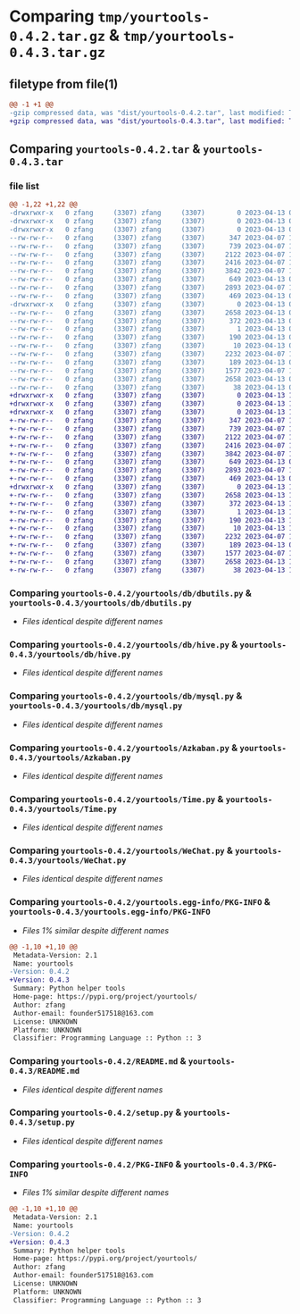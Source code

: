 # Comparing `tmp/yourtools-0.4.2.tar.gz` & `tmp/yourtools-0.4.3.tar.gz`

## filetype from file(1)

```diff
@@ -1 +1 @@
-gzip compressed data, was "dist/yourtools-0.4.2.tar", last modified: Thu Apr 13 09:13:40 2023, max compression
+gzip compressed data, was "dist/yourtools-0.4.3.tar", last modified: Thu Apr 13 10:10:17 2023, max compression
```

## Comparing `yourtools-0.4.2.tar` & `yourtools-0.4.3.tar`

### file list

```diff
@@ -1,22 +1,22 @@
-drwxrwxr-x   0 zfang     (3307) zfang     (3307)        0 2023-04-13 09:13:40.000000 yourtools-0.4.2/
-drwxrwxr-x   0 zfang     (3307) zfang     (3307)        0 2023-04-13 09:13:40.000000 yourtools-0.4.2/yourtools/
-drwxrwxr-x   0 zfang     (3307) zfang     (3307)        0 2023-04-13 09:13:40.000000 yourtools-0.4.2/yourtools/db/
--rw-rw-r--   0 zfang     (3307) zfang     (3307)      347 2023-04-07 10:28:09.000000 yourtools-0.4.2/yourtools/db/__init__.py
--rw-rw-r--   0 zfang     (3307) zfang     (3307)      739 2023-04-07 10:28:09.000000 yourtools-0.4.2/yourtools/db/dbutils.py
--rw-rw-r--   0 zfang     (3307) zfang     (3307)     2122 2023-04-07 10:28:09.000000 yourtools-0.4.2/yourtools/db/hive.py
--rw-rw-r--   0 zfang     (3307) zfang     (3307)     2416 2023-04-07 10:28:09.000000 yourtools-0.4.2/yourtools/db/mysql.py
--rw-rw-r--   0 zfang     (3307) zfang     (3307)     3842 2023-04-07 10:28:09.000000 yourtools-0.4.2/yourtools/Azkaban.py
--rw-rw-r--   0 zfang     (3307) zfang     (3307)      649 2023-04-13 09:13:14.000000 yourtools-0.4.2/yourtools/Time.py
--rw-rw-r--   0 zfang     (3307) zfang     (3307)     2893 2023-04-07 10:28:09.000000 yourtools-0.4.2/yourtools/WeChat.py
--rw-rw-r--   0 zfang     (3307) zfang     (3307)      469 2023-04-13 08:48:52.000000 yourtools-0.4.2/yourtools/__init__.py
-drwxrwxr-x   0 zfang     (3307) zfang     (3307)        0 2023-04-13 09:13:40.000000 yourtools-0.4.2/yourtools.egg-info/
--rw-rw-r--   0 zfang     (3307) zfang     (3307)     2658 2023-04-13 09:13:40.000000 yourtools-0.4.2/yourtools.egg-info/PKG-INFO
--rw-rw-r--   0 zfang     (3307) zfang     (3307)      372 2023-04-13 09:13:40.000000 yourtools-0.4.2/yourtools.egg-info/SOURCES.txt
--rw-rw-r--   0 zfang     (3307) zfang     (3307)        1 2023-04-13 09:13:40.000000 yourtools-0.4.2/yourtools.egg-info/dependency_links.txt
--rw-rw-r--   0 zfang     (3307) zfang     (3307)      190 2023-04-13 09:13:40.000000 yourtools-0.4.2/yourtools.egg-info/requires.txt
--rw-rw-r--   0 zfang     (3307) zfang     (3307)       10 2023-04-13 09:13:40.000000 yourtools-0.4.2/yourtools.egg-info/top_level.txt
--rw-rw-r--   0 zfang     (3307) zfang     (3307)     2232 2023-04-07 10:28:09.000000 yourtools-0.4.2/README.md
--rw-rw-r--   0 zfang     (3307) zfang     (3307)      189 2023-04-13 08:31:32.000000 yourtools-0.4.2/requirements.txt
--rw-rw-r--   0 zfang     (3307) zfang     (3307)     1577 2023-04-07 10:28:09.000000 yourtools-0.4.2/setup.py
--rw-rw-r--   0 zfang     (3307) zfang     (3307)     2658 2023-04-13 09:13:40.000000 yourtools-0.4.2/PKG-INFO
--rw-rw-r--   0 zfang     (3307) zfang     (3307)       38 2023-04-13 09:13:40.000000 yourtools-0.4.2/setup.cfg
+drwxrwxr-x   0 zfang     (3307) zfang     (3307)        0 2023-04-13 10:10:17.000000 yourtools-0.4.3/
+drwxrwxr-x   0 zfang     (3307) zfang     (3307)        0 2023-04-13 10:10:17.000000 yourtools-0.4.3/yourtools/
+drwxrwxr-x   0 zfang     (3307) zfang     (3307)        0 2023-04-13 10:10:17.000000 yourtools-0.4.3/yourtools/db/
+-rw-rw-r--   0 zfang     (3307) zfang     (3307)      347 2023-04-07 10:28:09.000000 yourtools-0.4.3/yourtools/db/__init__.py
+-rw-rw-r--   0 zfang     (3307) zfang     (3307)      739 2023-04-07 10:28:09.000000 yourtools-0.4.3/yourtools/db/dbutils.py
+-rw-rw-r--   0 zfang     (3307) zfang     (3307)     2122 2023-04-07 10:28:09.000000 yourtools-0.4.3/yourtools/db/hive.py
+-rw-rw-r--   0 zfang     (3307) zfang     (3307)     2416 2023-04-07 10:28:09.000000 yourtools-0.4.3/yourtools/db/mysql.py
+-rw-rw-r--   0 zfang     (3307) zfang     (3307)     3842 2023-04-07 10:28:09.000000 yourtools-0.4.3/yourtools/Azkaban.py
+-rw-rw-r--   0 zfang     (3307) zfang     (3307)      649 2023-04-13 09:13:14.000000 yourtools-0.4.3/yourtools/Time.py
+-rw-rw-r--   0 zfang     (3307) zfang     (3307)     2893 2023-04-07 10:28:09.000000 yourtools-0.4.3/yourtools/WeChat.py
+-rw-rw-r--   0 zfang     (3307) zfang     (3307)      469 2023-04-13 08:48:52.000000 yourtools-0.4.3/yourtools/__init__.py
+drwxrwxr-x   0 zfang     (3307) zfang     (3307)        0 2023-04-13 10:10:17.000000 yourtools-0.4.3/yourtools.egg-info/
+-rw-rw-r--   0 zfang     (3307) zfang     (3307)     2658 2023-04-13 10:10:17.000000 yourtools-0.4.3/yourtools.egg-info/PKG-INFO
+-rw-rw-r--   0 zfang     (3307) zfang     (3307)      372 2023-04-13 10:10:17.000000 yourtools-0.4.3/yourtools.egg-info/SOURCES.txt
+-rw-rw-r--   0 zfang     (3307) zfang     (3307)        1 2023-04-13 10:10:17.000000 yourtools-0.4.3/yourtools.egg-info/dependency_links.txt
+-rw-rw-r--   0 zfang     (3307) zfang     (3307)      190 2023-04-13 10:10:17.000000 yourtools-0.4.3/yourtools.egg-info/requires.txt
+-rw-rw-r--   0 zfang     (3307) zfang     (3307)       10 2023-04-13 10:10:17.000000 yourtools-0.4.3/yourtools.egg-info/top_level.txt
+-rw-rw-r--   0 zfang     (3307) zfang     (3307)     2232 2023-04-07 10:28:09.000000 yourtools-0.4.3/README.md
+-rw-rw-r--   0 zfang     (3307) zfang     (3307)      189 2023-04-13 08:31:32.000000 yourtools-0.4.3/requirements.txt
+-rw-rw-r--   0 zfang     (3307) zfang     (3307)     1577 2023-04-07 10:28:09.000000 yourtools-0.4.3/setup.py
+-rw-rw-r--   0 zfang     (3307) zfang     (3307)     2658 2023-04-13 10:10:17.000000 yourtools-0.4.3/PKG-INFO
+-rw-rw-r--   0 zfang     (3307) zfang     (3307)       38 2023-04-13 10:10:17.000000 yourtools-0.4.3/setup.cfg
```

### Comparing `yourtools-0.4.2/yourtools/db/dbutils.py` & `yourtools-0.4.3/yourtools/db/dbutils.py`

 * *Files identical despite different names*

### Comparing `yourtools-0.4.2/yourtools/db/hive.py` & `yourtools-0.4.3/yourtools/db/hive.py`

 * *Files identical despite different names*

### Comparing `yourtools-0.4.2/yourtools/db/mysql.py` & `yourtools-0.4.3/yourtools/db/mysql.py`

 * *Files identical despite different names*

### Comparing `yourtools-0.4.2/yourtools/Azkaban.py` & `yourtools-0.4.3/yourtools/Azkaban.py`

 * *Files identical despite different names*

### Comparing `yourtools-0.4.2/yourtools/Time.py` & `yourtools-0.4.3/yourtools/Time.py`

 * *Files identical despite different names*

### Comparing `yourtools-0.4.2/yourtools/WeChat.py` & `yourtools-0.4.3/yourtools/WeChat.py`

 * *Files identical despite different names*

### Comparing `yourtools-0.4.2/yourtools.egg-info/PKG-INFO` & `yourtools-0.4.3/yourtools.egg-info/PKG-INFO`

 * *Files 1% similar despite different names*

```diff
@@ -1,10 +1,10 @@
 Metadata-Version: 2.1
 Name: yourtools
-Version: 0.4.2
+Version: 0.4.3
 Summary: Python helper tools
 Home-page: https://pypi.org/project/yourtools/
 Author: zfang
 Author-email: founder517518@163.com
 License: UNKNOWN
 Platform: UNKNOWN
 Classifier: Programming Language :: Python :: 3
```

### Comparing `yourtools-0.4.2/README.md` & `yourtools-0.4.3/README.md`

 * *Files identical despite different names*

### Comparing `yourtools-0.4.2/setup.py` & `yourtools-0.4.3/setup.py`

 * *Files identical despite different names*

### Comparing `yourtools-0.4.2/PKG-INFO` & `yourtools-0.4.3/PKG-INFO`

 * *Files 1% similar despite different names*

```diff
@@ -1,10 +1,10 @@
 Metadata-Version: 2.1
 Name: yourtools
-Version: 0.4.2
+Version: 0.4.3
 Summary: Python helper tools
 Home-page: https://pypi.org/project/yourtools/
 Author: zfang
 Author-email: founder517518@163.com
 License: UNKNOWN
 Platform: UNKNOWN
 Classifier: Programming Language :: Python :: 3
```

